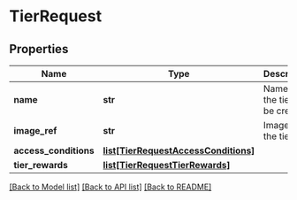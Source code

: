 # TierRequest

## Properties
Name | Type | Description | Notes
------------ | ------------- | ------------- | -------------
**name** | **str** | Name of the tier to be created | 
**image_ref** | **str** | Image of the tier | [optional] 
**access_conditions** | [**list[TierRequestAccessConditions]**](TierRequestAccessConditions.md) |  | 
**tier_rewards** | [**list[TierRequestTierRewards]**](TierRequestTierRewards.md) |  | [optional] 

[[Back to Model list]](../README.md#documentation-for-models) [[Back to API list]](../README.md#documentation-for-api-endpoints) [[Back to README]](../README.md)


